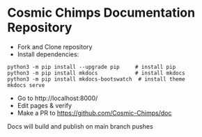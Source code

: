 # Cosmic Chimps Documentation Repository



- Fork and Clone repository
- Install dependencies:
```
python3 -m pip install --upgrade pip     # install pip
python3 -m pip install mkdocs            # install mkdocs 
python3 -m pip install mkdocs-bootswatch  # install theme
mkdocs serve
```
- Go to http://localhost:8000/ 
- Edit pages & verify 
- Make a PR to https://github.com/Cosmic-Chimps/doc

Docs will build and publish on main branch pushes 

